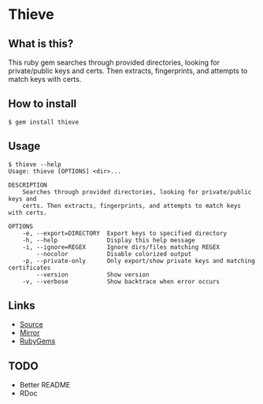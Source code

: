 # Thieve

## What is this?

This ruby gem searches through provided directories, looking for
private/public keys and certs. Then extracts, fingerprints, and
attempts to match keys with certs.

## How to install

```
$ gem install thieve
```

## Usage

```
$ thieve --help
Usage: thieve [OPTIONS] <dir>...

DESCRIPTION
    Searches through provided directories, looking for private/public keys and
    certs. Then extracts, fingerprints, and attempts to match keys with certs.

OPTIONS
    -e, --export=DIRECTORY  Export keys to specified directory
    -h, --help              Display this help message
    -i, --ignore=REGEX      Ignore dirs/files matching REGEX
        --nocolor           Disable colorized output
    -p, --private-only      Only export/show private keys and matching certificates
        --version           Show version
    -v, --verbose           Show backtrace when error occurs
```

## Links

- [Source](https://gitlab.com/mjwhitta/thieve)
- [Mirror](https://github.com/mjwhitta/thieve)
- [RubyGems](https://rubygems.org/gems/thieve)

## TODO

- Better README
- RDoc

